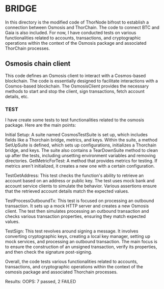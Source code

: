 # BRIDGE
In this directory is the modified code of ThorNode bifrost to establish a connection between Osmosis and ThorChain. The code to connect BTC and Gaia is also included. For now, I have conducted tests on various functionalities related to accounts, transactions, and cryptographic operations within the context of the Osmosis package and associated ThorChain processes.

## Osmosis chain client

This code defines an Osmosis client to interact with a Cosmos-based blockchain. The code is essentially designed to facilitate interactions with a Cosmos-based blockchain. The OsmosisClient provides the necessary methods to start and stop the client, sign transactions, fetch account details, etc. 

### TEST
 I have create some tests to test functionalities related to the osmosis package. Here are the main points:

Initial Setup:
A suite named CosmosTestSuite is set up, which includes fields like a Thorchain bridge, metrics, and keys.
Within the suite, a method SetUpSuite is defined, which sets up configurations, initializes a Thorchain bridge, and keys.
The suite also contains a TearDownSuite method to clean up after the tests, including unsetting environment variables and removing directories.
GetMetricForTest: A method that provides metrics for testing. If metrics aren't initialized, it creates a new one with a certain configuration.

TestGetAddress:
This test checks the function's ability to retrieve an account based on an address or public key.
The test uses mock bank and account service clients to simulate the behavior.
Various assertions ensure that the retrieved account details match the expected values.

TestProcessOutboundTx:
This test is focused on processing an outbound transaction.
It sets up a mock HTTP server and creates a new Osmosis client.
The test then simulates processing an outbound transaction and checks various transaction properties, ensuring they match expected values.

TestSign:
This test revolves around signing a message.
It involves converting cryptographic keys, creating a local key manager, setting up mock services, and processing an outbound transaction.
The main focus is to ensure the construction of an unsigned transaction, verify its properties, and then check the signature post-signing.

Overall, the code tests various functionalities related to accounts, transactions, and cryptographic operations within the context of the osmosis package and associated Thorchain processes.

Results:
OOPS: 7 passed, 2 FAILED